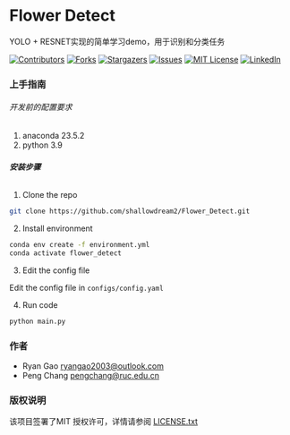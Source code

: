 # Flower Detect

YOLO + RESNET实现的简单学习demo，用于识别和分类任务

<!-- PROJECT SHIELDS -->

[![Contributors][contributors-shield]][contributors-url]
[![Forks][forks-shield]][forks-url]
[![Stargazers][stars-shield]][stars-url]
[![Issues][issues-shield]][issues-url]
[![MIT License][license-shield]][license-url]
[![LinkedIn][linkedin-shield]][linkedin-url]


 
### 上手指南

###### 开发前的配置要求

1. anaconda 23.5.2
2. python 3.9

###### **安装步骤**

1. Clone the repo

```sh
git clone https://github.com/shallowdream2/Flower_Detect.git
```

2. Install environment

```sh
conda env create -f environment.yml
conda activate flower_detect
```

3. Edit the config file

Edit the config file in `configs/config.yaml`

4. Run code

```sh
python main.py
```



### 作者

- Ryan Gao ryangao2003@outlook.com
- Peng Chang pengchang@ruc.edu.cn


### 版权说明

该项目签署了MIT 授权许可，详情请参阅 [LICENSE.txt](https://github.com/shallowdream2/Flower_Detect/blob/master/LICENSE.txt)

<!-- links -->
[your-project-path]:shallowdream2/Flower_Detect
[contributors-shield]: https://img.shields.io/github/contributors/shallowdream2/Flower_Detect.svg?style=flat-square
[contributors-url]: https://github.com/shallowdream2/Flower_Detect/graphs/contributors
[forks-shield]: https://img.shields.io/github/forks/shallowdream2/Flower_Detect.svg?style=flat-square
[forks-url]: https://github.com/shallowdream2/Flower_Detect/network/members
[stars-shield]: https://img.shields.io/github/stars/shallowdream2/Flower_Detect.svg?style=flat-square
[stars-url]: https://github.com/shallowdream2/Flower_Detect/stargazers
[issues-shield]: https://img.shields.io/github/issues/shallowdream2/Flower_Detect.svg?style=flat-square
[issues-url]: https://img.shields.io/github/issues/shallowdream2/Flower_Detect.svg
[license-shield]: https://img.shields.io/github/license/shallowdream2/Flower_Detect.svg?style=flat-square
[license-url]: https://github.com/shallowdream2/Flower_Detect/blob/master/LICENSE.txt
[linkedin-shield]: https://img.shields.io/badge/-LinkedIn-black.svg?style=flat-square&logo=linkedin&colorB=555
[linkedin-url]: https://linkedin.com/in/shaojintian


